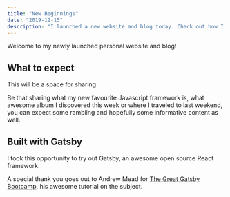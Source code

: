 ```yaml
---
title: "New Beginnings"
date: "2019-12-15"
description: "I launched a new website and blog today. Check out how I built it and what my plans are for it."
---
```


Welcome to my newly launched personal website and blog!

## What to expect

This will be a space for sharing. 

Be that sharing what my new favourite Javascript framework is, what awesome album I discovered this week or where I traveled to last weekend, you can expect some rambling and hopefully some informative content as well.

## Built with Gatsby

I took this opportunity to try out Gatsby, an awesome open source React framework.

A special thank you goes out to Andrew Mead  for <a href="https://www.youtube.com/watch?v=8t0vNu2fCCM" target="_blank">The Great Gatsby Bootcamp</a>, his awesome tutorial on the subject.